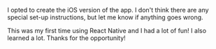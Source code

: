 I opted to create the iOS version of the app. I don't think there are any special set-up instructions, but let me know if anything goes wrong. 

This was my first time using React Native and I had a lot of fun! I also learned a lot. Thanks for the opportunity!
